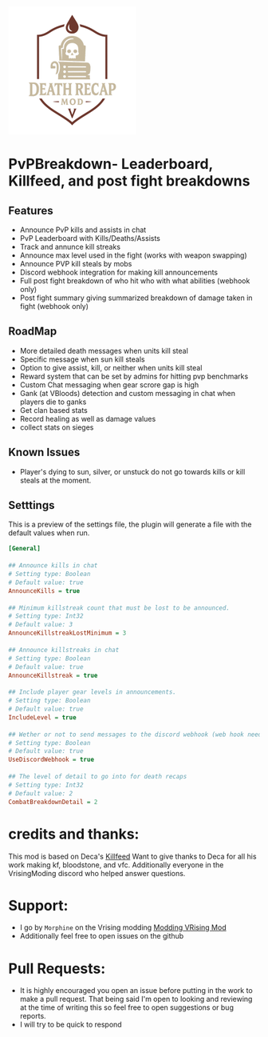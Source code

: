 ![](logo.png)

# PvPBreakdown- Leaderboard, Killfeed, and post fight breakdowns

## Features

- Announce PvP kills and assists in chat
- PvP Leaderboard with Kills/Deaths/Assists
- Track and annunce kill streaks
- Announce max level used in the fight (works with weapon swapping)
- Announce PVP kill steals by mobs
- Discord webhook integration for making kill announcements
- Full post fight breakdown of who hit who with what abilities (webhook only)
- Post fight summary giving summarized breakdown of damage taken in fight (webhook only)

## RoadMap

- More detailed death messages when units kill steal
- Specific message when sun kill steals
- Option to give assist, kill, or neither when units kill steal
- Reward system that can be set by admins for hitting pvp benchmarks
- Custom Chat messaging when gear scrore gap is high
- Gank (at VBloods) detection and custom messaging in chat when players die to ganks
- Get clan based stats
- Record healing as well as damage values
- collect stats on sieges

## Known Issues

- Player's dying to sun, silver, or unstuck do not go towards kills or kill steals at the moment.

## Setttings

This is a preview of the settings file, the plugin will generate a file with the default values when run.

```ini
[General]

## Announce kills in chat
# Setting type: Boolean
# Default value: true
AnnounceKills = true

## Minimum killstreak count that must be lost to be announced.
# Setting type: Int32
# Default value: 3
AnnounceKillstreakLostMinimum = 3

## Announce killstreaks in chat
# Setting type: Boolean
# Default value: true
AnnounceKillstreak = true

## Include player gear levels in announcements.
# Setting type: Boolean
# Default value: true
IncludeLevel = true

## Wether or not to send messages to the discord webhook (web hook needs to be set up)
# Setting type: Boolean
# Default value: true
UseDiscordWebhook = true

## The level of detail to go into for death recaps
# Setting type: Int32
# Default value: 2
CombatBreakdownDetail = 2
```

# credits and thanks:

This mod is based on Deca's [Killfeed](https://thunderstore.io/c/v-rising/p/deca/Killfeed/)
Want to give thanks to Deca for all his work making kf, bloodstone, and vfc. Additionally everyone in the VrisingModing discord who helped answer questions.

# Support:

- I go by `Morphine` on the Vrising modding [Modding VRising Mod ](]https://vrisingmods.com/discord)
- Additionally feel free to open issues on the github

# Pull Requests:

- It is highly encouraged you open an issue before putting in the work to make a pull request.
  That being said I'm open to looking and reviewing at the time of writing this so feel free to open suggestions or bug reports.
- I will try to be quick to respond
